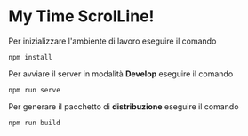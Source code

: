 # My Time ScrolLine!

Per inizializzare l'ambiente di lavoro eseguire il comando

```
npm install
```

Per avviare il server in modalità **Develop** eseguire il comando

```
npm run serve
```

Per generare il pacchetto di **distribuzione** eseguire il comando

```
npm run build
```